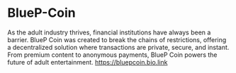 # BlueP-Coin
As the adult industry thrives, financial institutions have always been a barrier. BlueP Coin was created to break the chains of restrictions, offering a decentralized solution where transactions are private, secure, and instant. From premium content to anonymous payments, BlueP Coin powers the future of adult entertainment. https://bluepcoin.bio.link
